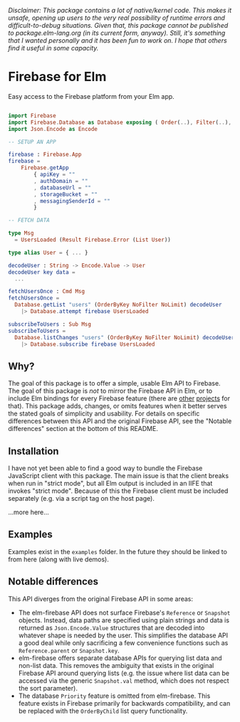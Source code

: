_Disclaimer: This package contains a lot of native/kernel code. This makes it unsafe, opening up users to the very real possibility of runtime errors and difficult-to-debug situations. Given that, this package cannot be published to package.elm-lang.org (in its current form, anyway). Still, it's something that I wanted personally and it has been fun to work on. I hope that others find it useful in some capacity._

# Firebase for Elm

Easy access to the Firebase platform from your Elm app.

```elm

import Firebase
import Firebase.Database as Database exposing ( Order(..), Filter(..), Limit(..) )
import Json.Encode as Encode

-- SETUP AN APP

firebase : Firebase.App
firebase =
    Firebase.getApp
        { apiKey = ""
        , authDomain = ""
        , databaseUrl = ""
        , storageBucket = ""
        , messagingSenderId = ""
        }

-- FETCH DATA

type Msg
  = UsersLoaded (Result Firebase.Error (List User))

type alias User = { ... }

decodeUser : String -> Encode.Value -> User
decodeUser key data =
  ...

fetchUsersOnce : Cmd Msg
fetchUsersOnce =
  Database.getList "users" (OrderByKey NoFilter NoLimit) decodeUser
    |> Database.attempt firebase UsersLoaded

subscribeToUsers : Sub Msg
subscribeToUsers =
  Database.listChanges "users" (OrderByKey NoFilter NoLimit) decodeUser
    |> Database.subscribe firebase UsersLoaded

```

## Why?

The goal of this package is to offer a simple, usable Elm API to Firebase. The goal of this package is *not* to mirror the Firebase API in Elm, or to include Elm bindings for every Firebase feature (there are [other](https://github.com/pairshaped/elm-firebase) [projects](https://github.com/ThomasWeiser/elmfire) for that). This package adds, changes, or omits features when it better serves the stated goals of simplicity and usability. For details on specific differences between this API and the original Firebase API, see the "Notable differences" section at the bottom of this README.

## Installation

I have not yet been able to find a good way to bundle the Firebase JavaScript client with this package. The main issue is that the client breaks when run in "strict mode", but all Elm output is included in an IIFE that invokes "strict mode". Because of this the Firebase client must be included separately (e.g. via a script tag on the host page).

...more here...

## Examples

Examples exist in the `examples` folder. In the future they should be linked to from here (along with live demos).

## Notable differences

This API diverges from the original Firebase API in some areas:

- The elm-firebase API does not surface Firebase's `Reference` or `Snapshot` objects. Instead, data paths are specified using plain strings and data is returned as `Json.Encode.Value` structures that are decoded into whatever shape is needed by the user. This simplifies the database API a good deal while only sacrificing a few convenience functions such as `Reference.parent` or `Snapshot.key`.
- elm-firebase offers separate database APIs for querying list data and non-list data. This removes the ambiguity that exists in the original Firebase API around querying lists (e.g. the issue where list data can be accessed via the generic `Snapshot.val` method, which does not respect the sort parameter).
- The database `Priority` feature is omitted from elm-firebase. This feature exists in Firebase primarily for backwards compatibility, and can be replaced with the `OrderByChild` list query functionality.